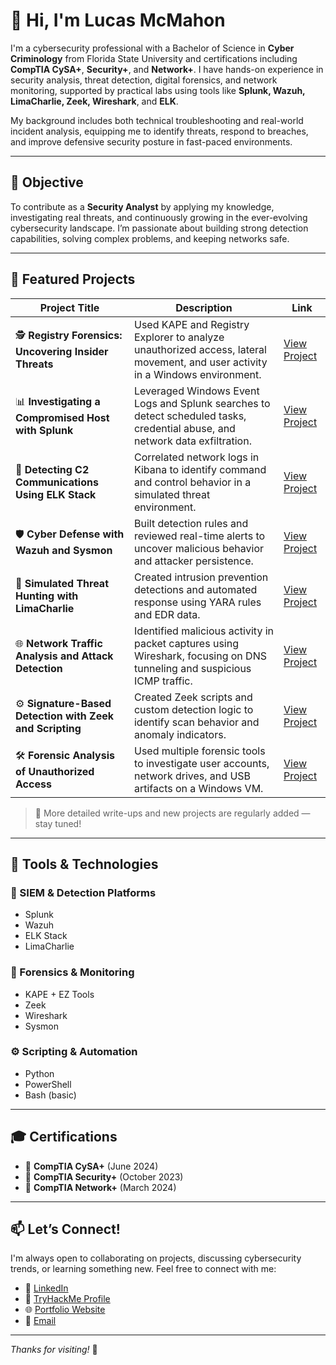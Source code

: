 # 👋 Hi, I'm Lucas McMahon

I'm a cybersecurity professional with a Bachelor of Science in **Cyber Criminology** from Florida State University and certifications including **CompTIA CySA+**, **Security+**, and **Network+**. I have hands-on experience in security analysis, threat detection, digital forensics, and network monitoring, supported by practical labs using tools like **Splunk, Wazuh, LimaCharlie, Zeek, Wireshark**, and **ELK**.

My background includes both technical troubleshooting and real-world incident analysis, equipping me to identify threats, respond to breaches, and improve defensive security posture in fast-paced environments.

---

## 🎯 Objective

To contribute as a **Security Analyst** by applying my knowledge, investigating real threats, and continuously growing in the ever-evolving cybersecurity landscape. I’m passionate about building strong detection capabilities, solving complex problems, and keeping networks safe.

---

## 🧪 Featured Projects

| Project Title | Description | Link |
|--------------|-------------|------|
| 🕵️ **Registry Forensics: Uncovering Insider Threats** | Used KAPE and Registry Explorer to analyze unauthorized access, lateral movement, and user activity in a Windows environment. | [View Project](https://github.com/LucasCodes8/Registry-Forensics-Uncovering-Insider-Threats-in-the-Secret-Recipe-Case) |
| 📊 **Investigating a Compromised Host with Splunk** | Leveraged Windows Event Logs and Splunk searches to detect scheduled tasks, credential abuse, and network data exfiltration. | [View Project](https://github.com/LucasCodes8/Investigating-a-Compromised-Host-Analyzing-Process-Execution-and-Payload-Delivery-Using-Splunk) |
| 🧠 **Detecting C2 Communications Using ELK Stack** | Correlated network logs in Kibana to identify command and control behavior in a simulated threat environment. | [View Project](https://github.com/LucasCodes8/Investigating-Command-and-Control-C2-Communication-Using-the-ELK-Stack-A-Network-Log-Analysis-Lab) |
| 🛡 **Cyber Defense with Wazuh and Sysmon** | Built detection rules and reviewed real-time alerts to uncover malicious behavior and attacker persistence. | [View Project](https://github.com/LucasCodes8/Using-Wazuh-and-Sysmon-for-Cyber-Defense) |
| 🧪 **Simulated Threat Hunting with LimaCharlie** | Created intrusion prevention detections and automated response using YARA rules and EDR data. | [View Project](https://github.com/LucasCodes8/Building-a-Robust-Cyber-Defense-Simulating-Threats-with-LimaCharlie) |
| 🌐 **Network Traffic Analysis and Attack Detection** | Identified malicious activity in packet captures using Wireshark, focusing on DNS tunneling and suspicious ICMP traffic. | [View Project](https://github.com/LucasCodes8/MyWork/blob/main/DetectingMITM.pdf) |
| ⚙️ **Signature-Based Detection with Zeek and Scripting** | Created Zeek scripts and custom detection logic to identify scan behavior and anomaly indicators. | [View Project](https://github.com/LucasCodes8/MyWork/blob/main/ZeekWriteup.pdf) |
| 🛠 **Forensic Analysis of Unauthorized Access** | Used multiple forensic tools to investigate user accounts, network drives, and USB artifacts on a Windows VM. | [View Project](https://github.com/LucasCodes8/Forensic-Analysis-of-Unauthorized-Access-on-Windows-VM/tree/main) |

> 📌 More detailed write-ups and new projects are regularly added — stay tuned!

---

## 🧰 Tools & Technologies

### 🔎 SIEM & Detection Platforms
- Splunk
- Wazuh
- ELK Stack
- LimaCharlie

### 🧠 Forensics & Monitoring
- KAPE + EZ Tools
- Zeek
- Wireshark
- Sysmon

### ⚙️ Scripting & Automation
- Python
- PowerShell
- Bash (basic)

---

## 🎓 Certifications

- 📜 **CompTIA CySA+** (June 2024)
- 📜 **CompTIA Security+** (October 2023)
- 📜 **CompTIA Network+** (March 2024)

<!-- Optional: Add badge images for certs here -->

---

## 📫 Let’s Connect!

I'm always open to collaborating on projects, discussing cybersecurity trends, or learning something new. Feel free to connect with me:

- 🔗 [LinkedIn](#)
- 📁 [TryHackMe Profile](#)
- 🌐 [Portfolio Website](#) <!-- Optional GitHub Pages or Notion link -->
- 📨 [Email](#)

---

_Thanks for visiting!_ 🚀
